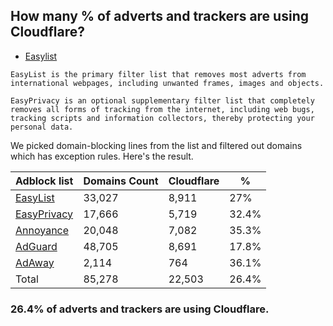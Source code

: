 ## How many % of adverts and trackers are using Cloudflare?


- [Easylist](https://web.archive.org/web/20210516110248/https://easylist.to/)
```
EasyList is the primary filter list that removes most adverts from international webpages, including unwanted frames, images and objects.

EasyPrivacy is an optional supplementary filter list that completely removes all forms of tracking from the internet, including web bugs, tracking scripts and information collectors, thereby protecting your personal data.
```


We picked domain-blocking lines from the list and filtered out domains which has exception rules.
Here's the result.


| Adblock list | Domains Count | Cloudflare | % |
| --- | --- | --- | --- |
| [EasyList](https://easylist.to/easylist/easylist.txt) | 33,027 | 8,911 | 27% |
| [EasyPrivacy](https://easylist.to/easylist/easyprivacy.txt) | 17,666 | 5,719 | 32.4% |
| [Annoyance](https://secure.fanboy.co.nz/fanboy-annoyance.txt) | 20,048 | 7,082 | 35.3% |
| [AdGuard](https://adguardteam.github.io/AdGuardSDNSFilter/Filters/filter.txt) | 48,705 | 8,691 | 17.8% |
| [AdAway](https://raw.githubusercontent.com/AdAway/adaway.github.io/master/hosts.txt) | 2,114 | 764 | 36.1% |
| Total | 85,278 | 22,503 | 26.4% |


### 26.4% of adverts and trackers are using Cloudflare.